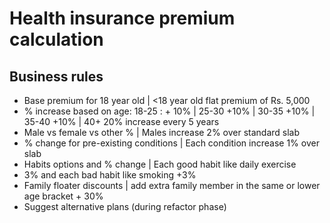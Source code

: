 # Health insurance premium calculation 
## Business rules 
- Base premium for 18 year old | <18 year old flat premium of Rs. 5,000 
- % increase based on age: 18-25 : + 10% | 25-30 +10% | 30-35 +10% | 35-40 +10% | 40+ 20% increase every 5 years 
- Male vs female vs other % | Males increase 2% over standard slab 
- % change for pre-existing conditions | Each condition increase 1% over slab 
- Habits options and % change | Each good habit like daily exercise 
- 3% and each bad habit like smoking +3% 
- Family floater discounts | add extra family member in the same or lower age bracket + 30% 
- Suggest alternative plans (during refactor phase)
